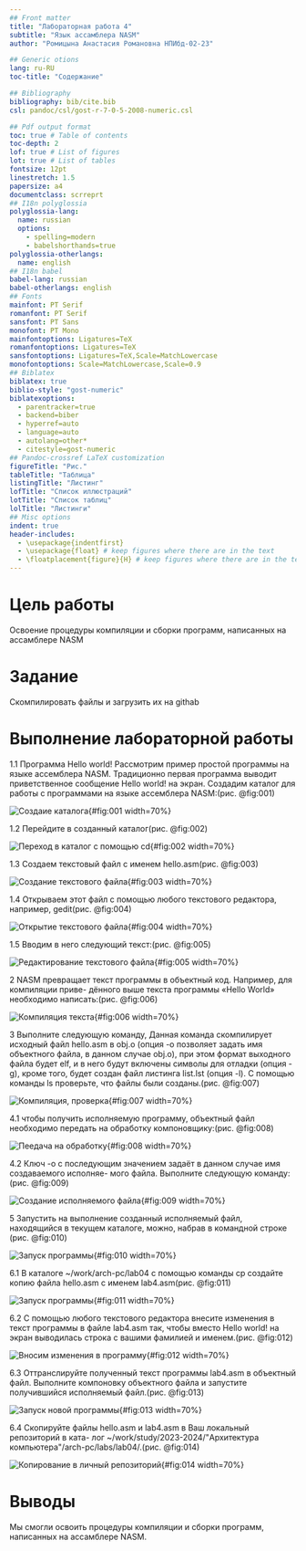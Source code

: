 ```yaml
---
## Front matter
title: "Лабораторная работа 4"
subtitle: "Язык ассамблера NASM"
author: "Ромицына Анастасия Романовна НПИбд-02-23"

## Generic otions
lang: ru-RU
toc-title: "Содержание"

## Bibliography
bibliography: bib/cite.bib
csl: pandoc/csl/gost-r-7-0-5-2008-numeric.csl

## Pdf output format
toc: true # Table of contents
toc-depth: 2
lof: true # List of figures
lot: true # List of tables
fontsize: 12pt
linestretch: 1.5
papersize: a4
documentclass: scrreprt
## I18n polyglossia
polyglossia-lang:
  name: russian
  options:
	- spelling=modern
	- babelshorthands=true
polyglossia-otherlangs:
  name: english
## I18n babel
babel-lang: russian
babel-otherlangs: english
## Fonts
mainfont: PT Serif
romanfont: PT Serif
sansfont: PT Sans
monofont: PT Mono
mainfontoptions: Ligatures=TeX
romanfontoptions: Ligatures=TeX
sansfontoptions: Ligatures=TeX,Scale=MatchLowercase
monofontoptions: Scale=MatchLowercase,Scale=0.9
## Biblatex
biblatex: true
biblio-style: "gost-numeric"
biblatexoptions:
  - parentracker=true
  - backend=biber
  - hyperref=auto
  - language=auto
  - autolang=other*
  - citestyle=gost-numeric
## Pandoc-crossref LaTeX customization
figureTitle: "Рис."
tableTitle: "Таблица"
listingTitle: "Листинг"
lofTitle: "Список иллюстраций"
lotTitle: "Список таблиц"
lolTitle: "Листинги"
## Misc options
indent: true
header-includes:
  - \usepackage{indentfirst}
  - \usepackage{float} # keep figures where there are in the text
  - \floatplacement{figure}{H} # keep figures where there are in the text
---
```


# Цель работы

Освоение процедуры компиляции и сборки программ, написанных на ассамблере NASM

# Задание
Скомпилировать файлы и загрузить их на githab




# Выполнение лабораторной работы

1.1 Программа Hello world!
Рассмотрим пример простой программы на языке ассемблера NASM. Традиционно первая
программа выводит приветственное сообщение Hello world! на экран.
Создадим каталог для работы с программами на языке ассемблера NASM:(рис. @fig:001)

![Создаие каталога](image/1.png){#fig:001 width=70%}

1.2 Перейдите в созданный каталог(рис. @fig:002)

![Переход в каталог с помощью cd](image/2.png){#fig:002 width=70%}

1.3 Cоздаем текстовый файл с именем hello.asm(рис. @fig:003)

![Создание текстового файла](image/3.png){#fig:003 width=70%}

1.4 Oткрываем этот файл с помощью любого текстового редактора, например, gedit(рис. @fig:004)

![Открытие текстового файла](image/4.png){#fig:004 width=70%}

1.5 Вводим в него следующий текст:(рис. @fig:005)

![Редактирование текстового файла](image/5.png){#fig:005 width=70%}

2 NASM превращает текст программы в объектный код. Например, для компиляции приве-
дённого выше текста программы «Hello World» необходимо написать:(рис. @fig:006)

![Компиляция текста](image/6.png){#fig:006 width=70%}

3 Выполните следующую команду, Данная команда скомпилирует исходный файл hello.asm в obj.o (опция -o позволяет задать имя объектного файла, в данном случае obj.o), при этом формат выходного файла
будет elf, и в него будут включены символы для отладки (опция -g), кроме того, будет создан
файл листинга list.lst (опция -l).
С помощью команды ls проверьте, что файлы были созданы.(рис. @fig:007)

![Компиляция, проверка](image/7.png){#fig:007 width=70%}

4.1 чтобы получить исполняемую программу, объектный файл
необходимо передать на обработку компоновщику:(рис. @fig:008)

![Пеедача на обработку](image/8.png){#fig:008 width=70%}

4.2 Ключ -o с последующим значением задаёт в данном случае имя создаваемого исполняе-
мого файла.
Выполните следующую команду:(рис. @fig:009)

![Создание исполняемого файла](image/9.png){#fig:009 width=70%}

5 Запустить на выполнение созданный исполняемый файл, находящийся в текущем каталоге,
можно, набрав в командной строке (рис. @fig:010)

![Запуск программы](image/10.png){#fig:010 width=70%}

6.1 В каталоге ~/work/arch-pc/lab04 с помощью команды cp создайте копию файла
hello.asm с именем lab4.asm(рис. @fig:011)

![Запуск программы](image/11.png){#fig:011 width=70%}

6.2 С помощью любого текстового редактора внесите изменения в текст программы в
файле lab4.asm так, чтобы вместо Hello world! на экран выводилась строка с вашими
фамилией и именем.(рис. @fig:012)

![Вносим изменения в программу](image/12.png){#fig:012 width=70%}

6.3 Оттранслируйте полученный текст программы lab4.asm в объектный файл. Выполните
компоновку объектного файла и запустите получившийся исполняемый файл.(рис. @fig:013)

![Запуск новой программы](image/13.png){#fig:013 width=70%}

6.4 Скопируйте файлы hello.asm и lab4.asm в Ваш локальный репозиторий в ката-
лог ~/work/study/2023-2024/"Архитектура компьютера"/arch-pc/labs/lab04/.(рис. @fig:014)

![Копирование в личный репозиторий](image/14.png){#fig:014 width=70%}

# Выводы
Мы смогли освоить процедуры компиляции и сборки программ, написанных на ассамблере NASM.

